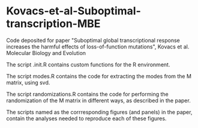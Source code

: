 # Kovacs-et-al-Suboptimal-transcription-MBE
Code deposited for paper "Suboptimal global transcriptional response increases the harmful effects of loss-of-function mutations", Kovacs et al. Molecular Biology and Evolution

The script .init.R contains custom functions for the R environment. 

The script modes.R contains the code for extracting the modes from the M matrix, using svd. 

The script randomizations.R contains the code for performing the randomization of the M matrix in different ways, as described in the paper. 

The scripts named as the corrresponding figures (and panels) in the paper, contain the analyses needed to reproduce each of these figures. 



